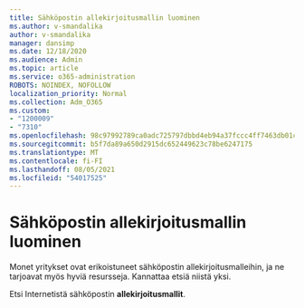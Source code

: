 ```yaml
---
title: Sähköpostin allekirjoitusmallin luominen
ms.author: v-smandalika
author: v-smandalika
manager: dansimp
ms.date: 12/18/2020
ms.audience: Admin
ms.topic: article
ms.service: o365-administration
ROBOTS: NOINDEX, NOFOLLOW
localization_priority: Normal
ms.collection: Adm_O365
ms.custom:
- "1200009"
- "7310"
ms.openlocfilehash: 98c97992789ca0adc725797dbbd4eb94a37fccc4ff7463db01cf4f28e5106174
ms.sourcegitcommit: b5f7da89a650d2915dc652449623c78be6247175
ms.translationtype: MT
ms.contentlocale: fi-FI
ms.lasthandoff: 08/05/2021
ms.locfileid: "54017525"
---
```

# <a name="create-an-email-signature-template"></a>Sähköpostin allekirjoitusmallin luominen

Monet yritykset ovat erikoistuneet sähköpostin allekirjoitusmalleihin, ja ne tarjoavat myös hyviä resursseja. Kannattaa etsiä niistä yksi.

Etsi Internetistä sähköpostin **allekirjoitusmallit**.